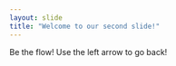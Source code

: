 ```yaml
---
layout: slide
title: "Welcome to our second slide!"
---
```

Be the flow!
Use the left arrow to go back!
